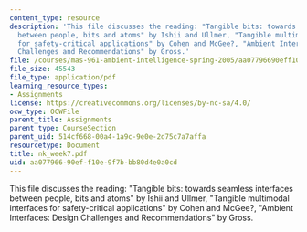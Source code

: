 ```yaml
---
content_type: resource
description: 'This file discusses the reading: "Tangible bits: towards seamless interfaces
  between people, bits and atoms" by Ishii and Ullmer, "Tangible multimodal interfaces
  for safety-critical applications" by Cohen and McGee?, "Ambient Interfaces: Design
  Challenges and Recommendations" by Gross.'
file: /courses/mas-961-ambient-intelligence-spring-2005/aa07796690eff10e9f7bbb80d4e0a0cd_nk_week7.pdf
file_size: 45543
file_type: application/pdf
learning_resource_types:
- Assignments
license: https://creativecommons.org/licenses/by-nc-sa/4.0/
ocw_type: OCWFile
parent_title: Assignments
parent_type: CourseSection
parent_uid: 514cf668-00a4-1a9c-9e0e-2d75c7a7affa
resourcetype: Document
title: nk_week7.pdf
uid: aa077966-90ef-f10e-9f7b-bb80d4e0a0cd
---
```

This file discusses the reading: "Tangible bits: towards seamless interfaces between people, bits and atoms" by Ishii and Ullmer, "Tangible multimodal interfaces for safety-critical applications" by Cohen and McGee?, "Ambient Interfaces: Design Challenges and Recommendations" by Gross.